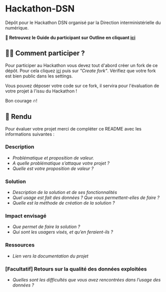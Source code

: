 # Hackathon-DSN

Dépôt pour le Hackathon DSN organisé par la Direction interministérielle du numérique.

**📙 Retrouvez le Guide du participant sur Outline en cliquant [ici](https://documentation.beta.numerique.gouv.fr/doc/guide-hackathon-dsn-Vvxa7bq3O0)**

## 👩‍💻 Comment participer ? 

Pour participer au Hackathon vous devez tout d'abord créer un fork de ce dépôt. Pour cela cliquez [ici](https://github.com/etalab-ia/Hackathon-DSN/fork) puis sur *"Create fork"*. Vérifiez que votre fork est bien public dans les settings. 

Vous pouvez déposer votre code sur ce fork, il servira pour l'évaluation de votre projet à l'issu du Hackathon ! 

Bon courage 🔥!

## 🌸 Rendu

Pour évaluer votre projet merci de compléter ce README avec les informations suivantes : 

### Description

* *Problématique et proposition de valeur.*
* *A quelle problématique s’attaque votre projet ?*
* *Quelle est votre proposition de valeur ?*

### Solution

* *Description de la solution et de ses fonctionnalités*
* *Quel usage est fait des données ? Que vous permettent-elles de faire ?*
* *Quelle est la méthode de création de la solution ?*

### Impact envisagé

* *Que permet de faire la solution ?*
* *Qui sont les usagers visés, et qu’en feraient-ils ?*

### Ressources

* *Lien vers la documentation du projet*

### [Facultatif] Retours sur la qualité des données exploitées

* *Quelles sont les difficultés que vous avez rencontrées dans l’usage des données ?*